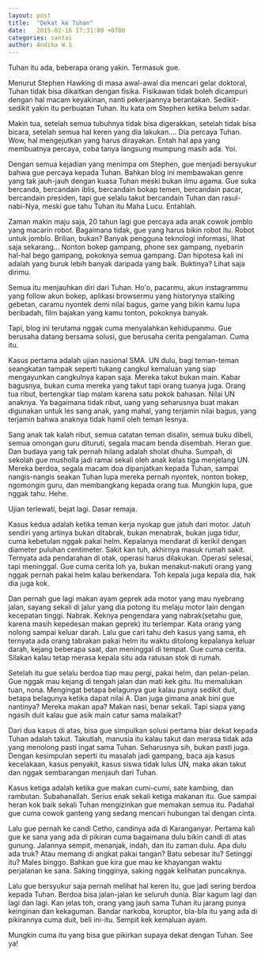 ```yaml
---
layout: post
title:  "Dekat ke Tuhan"
date:   2015-02-16 17:31:00 +0700
categories: santai
author: Andika W.S
---
```


Tuhan itu ada, beberapa orang yakin. Termasuk gue.

Menurut Stephen Hawking di masa awal-awal dia mencari gelar doktoral, Tuhan tidak bisa dikaitkan dengan fisika. Fisikawan tidak boleh dicampuri dengan hal macam keyakinan, nanti pekerjaannya berantakan. Sedikit-sedikit yakin itu perbuatan Tuhan. Itu kata om Stephen ketika belum sadar.

Makin tua, setelah semua tubuhnya tidak bisa digerakkan, setelah tidak bisa bicara, setelah semua hal keren yang dia lakukan.... Dia percaya Tuhan. Wow, hal mengejutkan yang harus dirayakan. Entah hal apa yang membuatnya percaya, coba tanya langsung mumpung masih ada. Yoi.

Dengan semua kejadian yang menimpa om Stephen, gue menjadi bersyukur bahwa gue percaya kepada Tuhan. Bahkan blog ini membawakan genre yang tak jauh-jauh dengan kuasa Tuhan meski bukan ilmu agama. Gue suka bercanda, bercandain iblis, bercandain bokap temen, bercandain pacar, bercandain presiden, tapi gue selalu takut bercandain Tuhan dan rasul-nabi-Nya, meski gue tahu Tuhan itu Maha Lucu. Entahlah.

Zaman makin maju saja, 20 tahun lagi gue percaya ada anak cowok jomblo yang macarin robot. Bagaimana tidak, gue yang harus bikin robot itu. Robot untuk jomblo. Brilian, bukan? Banyak pengguna teknologi informasi, lihat saja sekarang... Nonton bokep gampang, phone sex gampang, nyebarin hal-hal bego gampang, pokoknya semua gampang. Dan hipotesa kali ini adalah yang buruk lebih banyak daripada yang baik. Buktinya? Lihat saja dirimu.

Semua itu menjauhkan diri dari Tuhan. Ho'o, pacarmu, akun instagrammu yang follow akun bokep, aplikasi browsermu yang historynya stalking gebetan, caramu nyontek demi nilai bagus, game yang bikin kamu lupa beribadah, film bajakan yang kamu tonton, pokoknya banyak.

Tapi, blog ini terutama nggak cuma menyalahkan kehidupanmu. Gue berusaha datang bersama solusi, gue berusaha cerita pengalaman. Cuma itu.

Kasus pertama adalah ujian nasional SMA. UN dulu, bagi teman-teman seangkatan tampak seperti tukang cangkul kemaluan yang siap mengayunkan cangkulnya kapan saja. Mereka takut bukan main. Kabar bagusnya, bukan cuma mereka yang takut tapi orang tuanya juga. Orang tua ribut, bertengkar tiap malam karena satu pokok bahasan. Nilai UN anaknya. Ya bagaimana tidak ribut, uang yang seharusnya buat makan digunakan untuk les sang anak, yang mahal, yang terjamin nilai bagus, yang terjamin bahwa anaknya tidak hamil oleh teman lesnya.

Sang anak tak kalah ribut, semua catatan teman disalin, semua buku dibeli, semua omongan guru dituruti, segala macam benda disembah. Heran gue. Dan budaya yang tak pernah hilang adalah sholat dhuha. Sumpah, di sekolah gue musholla jadi ramai sekali oleh anak kelas tiga menjelang UN. Mereka berdoa, segala macam doa dipanjatkan kepada Tuhan, sampai nangis-nangis seakan Tuhan lupa mereka pernah nyontek, nonton bokep, ngomongin guru, dan membangkang kepada orang tua. Mungkin lupa, gue nggak tahu. Hehe.

Ujian terlewati, bejat lagi. Dasar remaja.

Kasus kedua adalah ketika teman kerja nyokap gue jatuh dari motor. Jatuh sendiri yang artinya bukan ditabrak, bukan menabrak, bukan juga tidur, cuma kebetulan nggak pakai helm. Kepalanya mendarat di kerikil dengan diameter puluhan centimeter. Sakit kan tuh, akhirnya masuk rumah sakit. Ternyata ada pendarahan di otak, operasi harus dilakukan. Operasi selesai, tapi meninggal. Gue cuma cerita loh ya, bukan menakut-nakuti orang yang nggak pernah pakai helm kalau berkendara. Toh kepala juga kepala dia, hak dia juga kok.

Dan pernah gue lagi makan ayam geprek ada motor yang mau nyebrang jalan, sayang sekali di jalur yang dia potong itu melaju motor lain dengan kecepatan tinggi. Nabrak. Keknya pengendara yang nabrak(setahu gue, karena masih kepedesan makan geprek) itu terlempar. Kata orang yang nolong sampai keluar darah. Lalu gue cari tahu deh kasus yang sama, eh ternyata ada orang tabrakan pakai helm itu waktu ditolong kepalanya keluar darah, kejang beberapa saat, dan meninggal di tempat. Gue cuma cerita. Silakan kalau tetap merasa kepala situ ada ratusan stok di rumah.

Setelah itu gue selalu berdoa tiap mau pergi, pakai helm, dan pelan-pelan. Gue nggak mau kejang di tengah jalan dan mati kek gitu. Itu memalukan tuan, nona. Mengingat betapa belagunya gue kalau punya sedikit duit, betapa belagunya ketika dapat nilai A. Dan juga gimana anak bini gue nantinya? Mereka makan apa? Makan nasi, benar sekali. Tapi siapa yang ngasih duit kalau gue asik main catur sama malaikat?

Dari dua kasus di atas, bisa gue simpulkan solusi pertama biar dekat kepada Tuhan adalah takut. Takutlah, manusia itu kalau takut dan merasa tidak ada yang menolong pasti ingat sama Tuhan. Seharusnya sih, bukan pasti juga. Dengan kesimpulan seperti itu masalah jadi gampang, baca aja kasus kecelakaan, kasus penyakit, kasus siswa tidak lulus UN, maka akan takut dan nggak sembarangan menjauh dari Tuhan.

Kasus ketiga adalah ketika gue makan cumi-cumi, sate kambing, dan rambutan. Subahanallah. Serius enak sekali ketiga makanan itu. Gue sampai heran kok baik sekali Tuhan mengizinkan gue memakan semua itu. Padahal gue cuma cowok ganteng yang sedang mencari hubungan tai dengan cinta.

Lalu gue pernah ke candi Cetho, candinya ada di Karanganyar. Pertama kali gue ke sana yang ada di pikiran cuma bagaimana dulu bikin candi di atas gunung. Jalannya sempit, menanjak, indah, dan itu zaman dulu. Apa dulu ada truk? Atau memang di angkat pakai tangan? Batu sebesar itu? Setinggi itu? Males binggo. Bahkan gue kira gue mau ke khayangan waktu perjalanan ke sana. Saking tingginya, saking nggak kelihatan puncaknya.

Lalu gue bersyukur saja pernah melihat hal keren itu, gue jadi sering berdoa kepada Tuhan. Berdoa bisa jalan-jalan ke seluruh dunia. Biar kagum lagi dan lagi dan lagi. Kan jelas toh, orang yang jauh sama Tuhan itu jarang punya keinginan dan kekaguman. Bandar narkoba, koruptor, bla-bla itu yang ada di pikirannya cuma duit, beli ini-itu. Sempit kek kemaluan ayam.

Mungkin cuma itu yang bisa gue pikirkan supaya dekat dengan Tuhan. See ya!